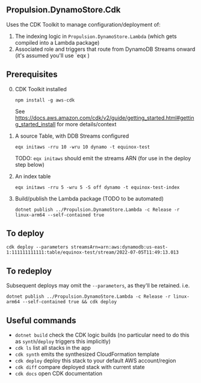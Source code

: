 ## Propulsion.DynamoStore.Cdk

Uses the CDK Toolkit to manage configuration/deployment of:
1. The indexing logic in `Propulsion.DynamoStore.Lambda` (which gets compiled into a Lambda package)
2. Associated role and triggers that route from DynamoDB Streams onward (it's assumed you'll use `eqx )

## Prerequisites

0. CDK Toolkit installed

       npm install -g aws-cdk
   
   See https://docs.aws.amazon.com/cdk/v2/guide/getting_started.html#getting_started_install for more details/context

2. A source Table, with DDB Streams configured

       eqx initaws -rru 10 -wru 10 dynamo -t equinox-test

   TODO: `eqx initaws` should emit the streams ARN (for use in the deploy step below)

3. An index table

       eqx initaws -rru 5 -wru 5 -S off dynamo -t equinox-test-index

4. Build/publish the Lambda package (TODO to be automated)

       dotnet publish ../Propulsion.DynamoStore.Lambda -c Release -r linux-arm64 --self-contained true

## To deploy

    cdk deploy --parameters streamsArn=arn:aws:dynamodb:us-east-1:111111111111:table/equinox-test/stream/2022-07-05T11:49:13.013

## To redeploy

Subsequent deploys may omit the `--parameters`, as they'll be retained. i.e.

    dotnet publish ../Propulsion.DynamoStore.Lambda -c Release -r linux-arm64 --self-contained true && cdk deploy

## Useful commands

* `dotnet build`     check the CDK logic builds (no particular need to do this as `synth`/`deploy` triggers this implicitly)
* `cdk ls`           list all stacks in the app
* `cdk synth`        emits the synthesized CloudFormation template
* `cdk deploy`       deploy this stack to your default AWS account/region
* `cdk diff`         compare deployed stack with current state
* `cdk docs`         open CDK documentation
